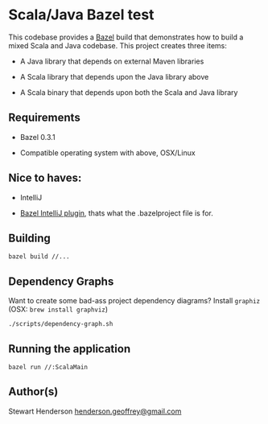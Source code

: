 # Scala/Java Bazel test

This codebase provides a [Bazel](https://bazel.io) build that demonstrates how to build a mixed
Scala and Java codebase.  This project creates three items:

  * A Java library that depends on external Maven libraries

  * A Scala library that depends upon the Java library above

  * A Scala binary that depends upon both the Scala and Java library

## Requirements

  * Bazel 0.3.1

  * Compatible operating system with above, OSX/Linux

## Nice to haves:

  * IntelliJ

  * [Bazel IntelliJ plugin](http://ij.bazel.io/), thats what the .bazelproject file is for.

## Building

  ``
  bazel build //...
  ``

## Dependency Graphs

Want to create some bad-ass project dependency diagrams?  Install `graphiz` (OSX: `brew install graphviz`)

  ``
  ./scripts/dependency-graph.sh
  ``

## Running the application

  ``
  bazel run //:ScalaMain
  ``

## Author(s)

Stewart Henderson <henderson.geoffrey@gmail.com>
